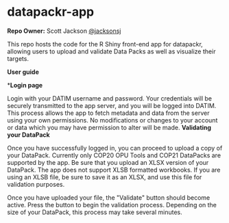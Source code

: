 # datapackr-app

**Repo Owner:** Scott Jackson [@jacksonsj](https://github.com/jacksonsj)


This repo hosts the code for the R Shiny front-end app for datapackr, allowing users to upload and validate Data Packs as well as visualize their targets.

**User guide**

***Login page** 

Login with your DATIM username and password. Your credentials will be securely transmitted to the app server, and you will be logged into DATIM. This process allows the app to fetch metadata and data from the server using your own permissions. No modifications or changes to your account or data which you may have permission to alter will be made. 
**Validating your DataPack**

Once you have successfully logged in, you can proceed to upload a copy of your DataPack. Currently only COP20 OPU Tools and COP21 DataPacks are supported by the app. Be sure that you upload an XLSX version of your DataPack. The app does not support XLSB formatted workbooks. If you are using an XLSB file, be sure to save it as an XLSX, and use this file for validation purposes. 

Once you have uploaded your file, the "Validate" button should become active. Press the button to begin the validation process. Depending on the size of your DataPack, this process may take several minutes.  


